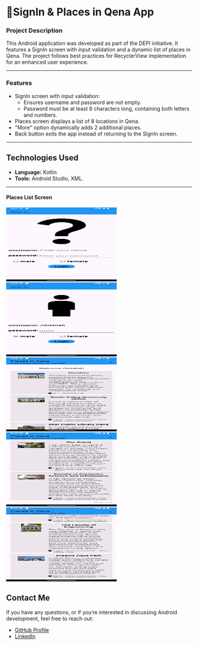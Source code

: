 # 📱**SignIn & Places in Qena App**  

### **Project Description**  
This Android application was developed as part of the DEPI initiative. It features a SignIn screen with input validation and a dynamic list of places in Qena. The project follows best practices for RecyclerView implementation for an enhanced user experience.  

---

### **Features**  
- SignIn screen with input validation:  
  - Ensures username and password are not empty.  
  - Password must be at least 8 characters long, containing both letters and numbers.  
- Places screen displays a list of 8 locations in Qena.  
- "More" option dynamically adds 2 additional places.  
- Back button exits the app instead of returning to the SignIn screen.  

---

## Technologies Used

- **Language:** Kotlin
- **Tools:** Android Studio, XML.

---
#### Places List Screen  
<img src="app/src/main/res/drawable/screen1.png" width="300" height="200" />
<img src="app/src/main/res/drawable/screen2.png" width="300" height="200" />
<img src="app/src/main/res/drawable/screen3.png" width="300" height="200" />
<img src="app/src/main/res/drawable/screen4.png" width="300" height="200" />
<img src="app/src/main/res/drawable/screen5.png" width="300" height="200" />


## Contact Me

If you have any questions, or if you’re interested in discussing Android development, feel free to reach out:

- [GitHub Profile](https://github.com/Abdallah-Alqiran)
- [LinkedIn](https://www.linkedin.com/in/abdallah-alqiran)
